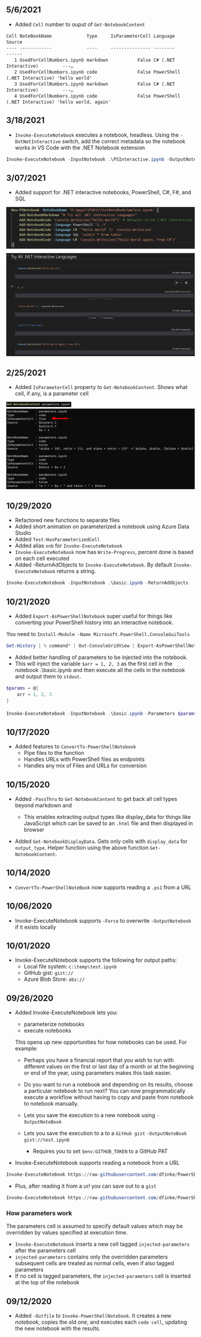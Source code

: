 ## 5/6/2021

- Added `Cell` number to ouput of `Get-NotebookContent`

```
Cell NoteBookName             Type     IsParameterCell Language                      Source
---- ------------             ----     --------------- --------                      ------
   1 UsedForCellNumbers.ipynb markdown           False C# (.NET Interactive)         ---…
   2 UsedForCellNumbers.ipynb code               False PowerShell (.NET Interactive) 'hello world'
   3 UsedForCellNumbers.ipynb markdown           False C# (.NET Interactive)         ---…
   4 UsedForCellNumbers.ipynb code               False PowerShell (.NET Interactive) 'hello world, again'
```

## 3/18/2021

- `Invoke-ExecuteNotebook` executes a notebook, headless. Using the `-DotNetInteractive` switch, add the correct metadata so the notebook works in VS Code with the .NET Notebook extension

```powershell
Invoke-ExecuteNotebook -InputNotebook .\PSInteractive.ipynb -OutputNotebook .\PSInteractiveOut.ipynb -Parameters @{max=15} -DotNetInteractive
```

## 3/07/2021

- Added support for .NET interactive notebooks, PowerShell, C#, F#, and SQL

![](/media/EnableLanguageForDSL.png)

## 2/25/2021

- Added `IsParameterCell` property to `Get-NotebookContent`. Shows what cell, if any, is a parameter cell

![](/media/IsParameterCell.png)

## 10/29/2020

- Refactored new functions to separate files
- Added short animation on parameterized a notebook using Azure Data Studio
- Added `Test-HasParameterizedCell`
- Added alias `xnb` for `Invoke-ExecuteNotebook`
- `Invoke-ExecuteNotebook` now has `Write-Progress`, percent done is based on each cell executed
- Added -ReturnAdObjects to `Invoke-ExecuteNotebook`. By default `Invoke-ExecuteNotebook` returns a string.

```powershell
Invoke-ExecuteNotebook -InputNotebook .\basic.ipynb -ReturnAdObjects
```


## 10/21/2020

- Added `Export-AsPowerShellNotebook` super useful for things like converting your PowerShell history into an interactive notebook.

You need to `Install-Module -Name Microsoft.PowerShell.ConsoleGuiTools`

```powershell
Get-History | % command* | Out-ConsoleGridView | Export-AsPowerShellNotebook -OutputNotebook .\temp\testthis.ipynb
```

- Added better handling of parameters to be injected into the notebook.
- This will inject the variable `$arr = 1, 2, 3` as the first cell in the notebook .\basic.ipynb and then execute all the cells in the notebook and output them to `stdout`.


```powershell
$params = @{
    arr = 1, 2, 3
}

Invoke-ExecuteNotebook -InputNotebook .\basic.ipynb -Parameters $params
```

## 10/17/2020

- Added features to `ConvertTo-PowerShellNotebook`
    - Pipe files to the function
    - Handles URLs with PowerShell files as endpoints
    - Handles any mix of Files and URLs for conversion    

## 10/15/2020

- Added `-PassThru` to `Get-NotebookContent` to get back all cell types beyond markdown and 
    - This enables extracting output types like display_data for things like JavaScript which can be saved to an `.html` file and then displayed in browser

- Added `Get-NotebookDisplayData`. Gets only cells with `display_data` for `output_type`. Helper function using the above function `Get-NotebookContent`.

## 10/14/2020

- `ConvertTo-PowerShellNoteBook` now supports reading a `.ps1` from a URL

## 10/06/2020

- Invoke-ExecuteNotebook supports `-Force` to overwrite `-OutputNotebook` if it exists locally

## 10/01/2020

- Invoke-ExecuteNotebook supports the following for output paths:
    - Local file system: `c:\temp\test.ipynb`
    - GitHub gist: `gist://`
    - Azure Blob Store: `abs://`

## 09/26/2020

- Added Invoke-ExecuteNotebook lets you:

    - parameterize notebooks
    - execute notebooks

    This opens up new opportunities for how notebooks can be used. For example:

    - Perhaps you have a financial report that you wish to run with different values on the first or last day of a month or at the beginning or end of the year, using parameters makes this task easier.
    - Do you want to run a notebook and depending on its results, choose a particular notebook to run next? You can now programmatically execute a workflow without having to copy and paste from notebook to notebook manually.

    - Lets you save the execution to a new notebook using `-OutputNoteBook`
    - Lets you save the execution to a to a `GitHub gist` `-OutputNoteBook gist://test.ipynb`
        - Requires you to set `$env:GITHUB_TOKEN` to a GitHub PAT
- Invoke-ExecuteNotebook supports reading a notebook from a URL

```powershell
Invoke-ExecuteNotebook https://raw.githubusercontent.com/dfinke/PowerShellNotebook/master/__tests__/NotebooksForUseWithInvokeOutfile/parameters.ipynb 
```
- Plus, after reading it from a url you can save out to a `gist`

```powershell
Invoke-ExecuteNotebook https://raw.githubusercontent.com/dfinke/PowerShellNotebook/master/__tests__/NotebooksForUseWithInvokeOutfile/parameters.ipynb -OutputNotebook gist://testout.ipynb
```
### How parameters work

The parameters cell is assumed to specify default values which may be overridden by values specified at execution time.

- `Invoke-ExecuteNotebook` inserts a new cell tagged `injected-parameters` after the parameters cell
- `injected-parameters` contains only the overridden parameters
subsequent cells are treated as normal cells, even if also tagged parameters
- If no cell is tagged parameters, the `injected-parameters` cell is inserted at the top of the notebook

## 09/12/2020

- Added `-Outfile` to `Invoke-PowerShellNotebook`. It creates a new _notebook_, copies the old one, and executes each `code cell`, updating the new notebook with the results.